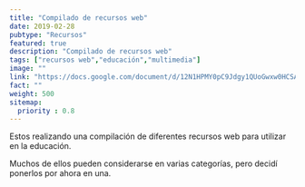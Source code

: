 ```yaml
---
title: "Compilado de recursos web"
date: 2019-02-28
pubtype: "Recursos"
featured: true
description: "Compilado de recursos web"
tags: ["recursos web","educación","multimedia"]
image: ""
link: "https://docs.google.com/document/d/12N1HPMY0pC9Jdgy1QUoGwxw0HCSA4oy15K_PfXMS1rg/edit?usp=sharing"
fact: ""
weight: 500
sitemap:
  priority : 0.8
---
```


<p>Estos realizando una compilación de diferentes recursos web para utilizar en la educación.</p>
<p>Muchos de ellos pueden considerarse en varias categorías, pero decidí ponerlos por ahora en una.</p>
